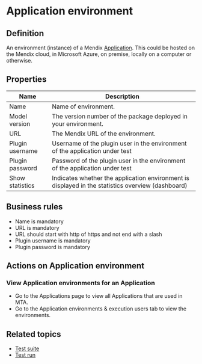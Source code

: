 # Application environment

## Definition

An environment (instance) of a Mendix [Application](application). This could be hosted on the Mendix cloud, in Microsoft Azure, on premise, locally on a computer or otherwise. 

## Properties
| Name | Description |
| ----------- | ----------- |
| Name | Name of environment. |
| Model version | The version number of the package deployed in your environment. |
| URL | The Mendix URL of the environment. |
| Plugin username | Username of the plugin user in the environment of the application under test |
| Plugin password | Password of the plugin user in the environment of the application under test |
| Show statistics | Indicates whether the application environment is displayed in the statistics overview (dashboard) |

## Business rules
- Name is mandatory
- URL is mandatory
- URL should start with http of https and not end with a slash
- Plugin username is mandatory
- Plugin password is mandatory

## Actions on Application environment

### View Application environments for an Application
- Go to the Applications page to view all Applications that are used in MTA.
- Go to the Application environments & execution users tab to view the environments.

## Related topics
- [Test suite](test-suite)
- [Test run](test-run)
